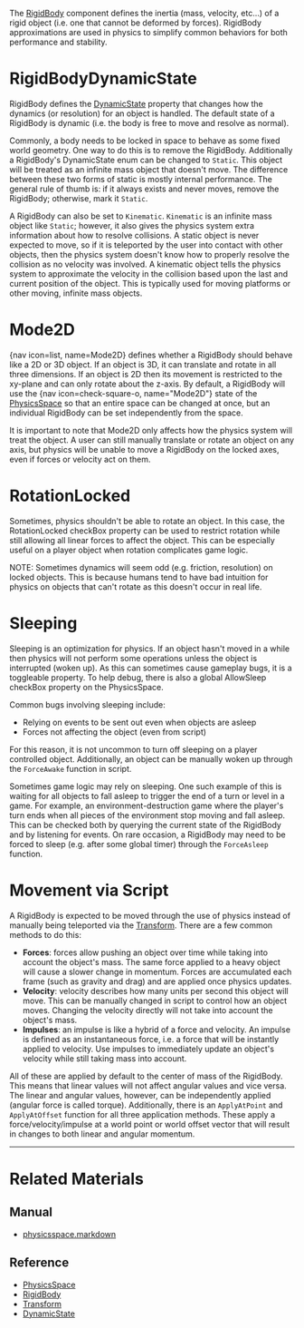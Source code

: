 The [ RigidBody](https://github.com/PlasmaEngine/PlasmaDocs/blob/master/code_reference/class_reference/rigidbody.markdown) component defines the inertia (mass, velocity, etc...) of a rigid object (i.e. one that cannot be deformed by forces). RigidBody approximations are used in physics to simplify common behaviors for both performance and stability.

 #  RigidBodyDynamicState
RigidBody defines the [ DynamicState](https://github.com/PlasmaEngine/PlasmaDocs/blob/master/code_reference/enum_reference.markdown#rigidbodydynamicstate) property that changes how the dynamics (or resolution) for an object is handled. The default state of a RigidBody is dynamic (i.e. the body is free to move and resolve as normal).

Commonly, a body needs to be locked in space to behave as some fixed world geometry. One way to do this is to remove the RigidBody. Additionally a RigidBody's DynamicState enum can be changed to `Static`. This object will be treated as an infinite mass object that doesn't move. The difference between these two forms of static is mostly internal performance. The general rule of thumb is: if it always exists and never moves, remove the RigidBody; otherwise, mark it `Static`.

A RigidBody can also be set to `Kinematic`. `Kinematic` is an infinite mass object like `Static`; however, it also gives the physics system extra information about how to resolve collisions. A static object is never expected to move, so if it is teleported by the user into contact with other objects, then the physics system doesn't know how to properly resolve the collision as no velocity was involved. A kinematic object tells the physics system to approximate the velocity in the collision based upon the last and current position of the object. This is typically used for moving platforms or other moving, infinite mass objects.

 #  Mode2D
{nav icon=list, name=Mode2D} defines whether a RigidBody should behave like a 2D or 3D object. If an object is 3D, it can translate and rotate in all three dimensions. If an object is 2D then its movement is restricted to the xy-plane and can only rotate about the z-axis. By default, a RigidBody will use the {nav icon=check-square-o, name="Mode2D"} state of the [PhysicsSpace](https://plasmaengine.github.io/PlasmaDocs/Manual/plasmamanual/physics/physicsspace.markdown) so that an entire space can be changed at once, but an individual RigidBody can be set independently from the space.

It is important to note that Mode2D only affects how the physics system will treat the object. A user can still manually translate or rotate an object on any axis, but physics will be unable to move a RigidBody on the locked axes, even if forces or velocity act on them.

 #  RotationLocked
Sometimes, physics shouldn't be able to rotate an object. In this case, the RotationLocked checkBox property can be used to restrict rotation while still allowing all linear forces to affect the object. This can be especially useful on a player object when rotation complicates game logic.

NOTE: Sometimes dynamics will seem odd (e.g. friction, resolution) on locked objects. This is because humans tend to have bad intuition for physics on objects that can't rotate as this doesn't occur in real life.

 #  Sleeping

Sleeping is an optimization for physics. If an object hasn't moved in a while then physics will not perform some operations unless the object is interrupted (woken up). As this can sometimes cause gameplay bugs, it is a toggleable property. To help debug, there is also a global AllowSleep checkBox property on the PhysicsSpace.


Common bugs involving sleeping include:
 - Relying on events to be sent out even when objects are asleep
 - Forces not affecting the object (even from script)

For this reason, it is not uncommon to turn off sleeping on a player controlled object. Additionally, an object can be manually woken up through the `ForceAwake` function in script. 

Sometimes game logic may rely on sleeping. One such example of this is waiting for all objects to fall asleep to trigger the end of a turn or level in a game. For example, an environment-destruction game where the player's turn ends when all pieces of the environment stop moving and fall asleep. This can be checked both by querying the current state of the RigidBody and by listening for events. On rare occasion, a RigidBody may need to be forced to sleep (e.g. after some global timer) through the `ForceAsleep` function.

 #  Movement via Script
A RigidBody is expected to be moved through the use of physics instead of manually being teleported via the [Transform](https://github.com/PlasmaEngine/PlasmaDocs/blob/master/code_reference/class_reference/transform.markdown). There are a few common methods to do this:
 - **Forces**: forces allow pushing an object over time while taking into account the object's mass. The same force applied to a heavy object will cause a slower change in momentum. Forces are accumulated each frame (such as gravity and drag) and are applied once physics updates.
 - **Velocity**: velocity describes how many units per second this object will move. This can be manually changed in script to control how an object moves. Changing the velocity directly will not take into account the object's mass.
 - **Impulses**: an impulse is like a hybrid of a force and velocity. An impulse is defined as an instantaneous force, i.e. a force that will be instantly applied to velocity. Use impulses to immediately update an object's velocity while still taking mass into account.
 
All of these are applied by default to the center of mass of the RigidBody. This means that linear values will not affect angular values and vice versa. The linear and angular values, however, can be independently applied (angular force is called torque). Additionally, there is an `ApplyAtPoint` and `ApplyAtOffset` function for all three application methods. These apply a force/velocity/impulse at a world point or world offset vector that will result in changes to both linear and angular momentum.

---

 #  Related Materials
 ##  Manual
- [physicsspace.markdown](https://plasmaengine.github.io/PlasmaDocs/Manual/plasmamanual/physics/physicsspace.markdown)

 ##  Reference
- [PhysicsSpace](https://github.com/PlasmaEngine/PlasmaDocs/blob/master/code_reference/class_reference/physicsspace.markdown)
- [RigidBody](https://github.com/PlasmaEngine/PlasmaDocs/blob/master/code_reference/class_reference/rigidbody.markdown)
- [Transform](https://github.com/PlasmaEngine/PlasmaDocs/blob/master/code_reference/class_reference/transform.markdown)
- [ DynamicState  ](https://github.com/PlasmaEngine/PlasmaDocs/blob/master/code_reference/enum_reference.markdown#rigidbodydynamicstate) 

 